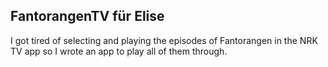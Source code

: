## FantorangenTV für Elise ##

I got tired of selecting and playing the episodes of Fantorangen in the NRK TV app so I wrote an app to play all of them through.
